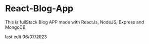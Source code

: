# React-Blog-App

This is fullStack Blog APP made with ReactJs, NodeJS, Express and MongoDB

last edit 06/07/2023
